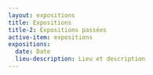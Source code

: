 ```yaml
---
layout: expositions
title: Expositions
title-2: Expositions passées
active-item: expositions
expositions:
  date: Date
  lieu-description: Lieu et description
---
```

